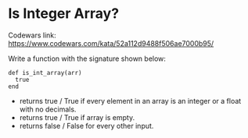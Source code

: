 # Is Integer Array?

Codewars link: https://www.codewars.com/kata/52a112d9488f506ae7000b95/

Write a function with the signature shown below:

```
def is_int_array(arr)
  true
end
```

- returns true / True if every element in an array is an integer or a float with no decimals.
- returns true / True if array is empty.
- returns false / False for every other input.
